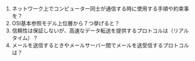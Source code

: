 1. ネットワーク上でコンピューター同士が通信する時に使用する手順や約束事を？
2. OSI基本参照モデル上位層から７つ挙げると？
3. 信頼性は保証しないが、高速なデータ転送を提供するプロトコルは（リアルタイム）？
4. メールを送信するときやメールサーバー間でメールを送受信するプロトコルは？
